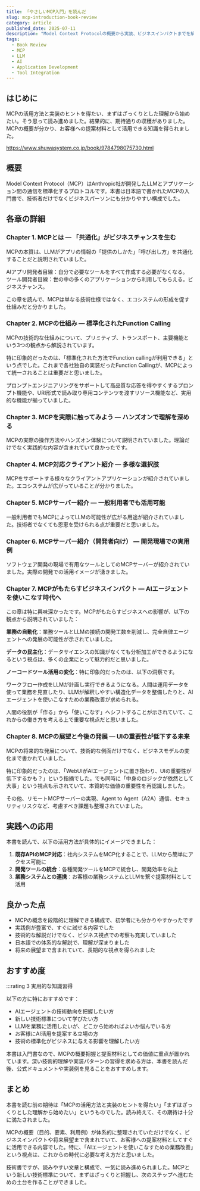 ```yaml
---
title: 「やさしいMCP入門」を読んだ
slug: mcp-introduction-book-review
category: article
published_date: 2025-07-11
description: "Model Context Protocolの概要から実装、ビジネスインパクトまでを解説した入門書のレビュー。"
tags:
  - Book Review
  - MCP
  - LLM
  - AI
  - Application Development
  - Tool Integration
---
```


## はじめに

MCPの活用方法と実装のヒントを得たい、まずはざっくりとした理解から始めたい。そう思って読み進めました。結果的に、期待通りの収穫がありました。MCPの概要が分かり、お客様への提案材料として活用できる知識を得られました。

https://www.shuwasystem.co.jp/book/9784798075730.html

## 概要

Model Context Protocol（MCP）はAnthropic社が開発したLLMとアプリケーション間の通信を標準化するプロトコルです。本書は日本語で書かれたMCPの入門書で、技術者だけでなくビジネスパーソンにも分かりやすい構成でした。

## 各章の詳細

### Chapter 1. MCPとは ― 「共通化」がビジネスチャンスを生む

MCPの本質は、LLMがアプリの情報の「提供のしかた」「呼び出し方」を共通化することだと説明されていました。

AIアプリ開発者目線：自分で必要なツールをすべて作成する必要がなくなる。
ツール開発者目線：世の中の多くのアプリケーションから利用してもらえる。ビジネスチャンス。

この章を読んで、MCPは単なる技術仕様ではなく、エコシステムの形成を促す仕組みだと分かりました。

### Chapter 2. MCPの仕組み ― 標準化されたFunction Calling

MCPの技術的な仕組みについて、プリミティブ、トランスポート、主要機能という3つの観点から解説されています。

特に印象的だったのは、「標準化された方法でFunction callingが利用できる」という点でした。これまで各社独自の実装だったFunction Callingが、MCPによって統一されることは重要だと思いました。

プロンプトエンジニアリングをサポートして高品質な応答を得やすくするプロンプト機能や、URI形式で読み取り専用コンテンツを渡すリソース機能など、実用的な機能が揃っていました。

### Chapter 3. MCPを実際に触ってみよう ― ハンズオンで理解を深める

MCPの実際の操作方法やハンズオン体験について説明されていました。理論だけでなく実践的な内容が含まれていて良かったです。

### Chapter 4. MCP対応クライアント紹介 ― 多様な選択肢

MCPをサポートする様々なクライアントアプリケーションが紹介されていました。エコシステムが広がっていることが分かりました。

### Chapter 5. MCPサーバー紹介 ― 一般利用者でも活用可能

一般利用者でもMCPによってLLMの可能性が広がる用途が紹介されていました。技術者でなくても恩恵を受けられる点が重要だと思いました。

### Chapter 6. MCPサーバー紹介（開発者向け） ― 開発現場での実用例

ソフトウェア開発の現場で有用なツールとしてのMCPサーバーが紹介されていました。実際の開発での活用イメージが湧きました。

### Chapter 7. MCPがもたらすビジネスインパクト ― AIエージェントを使いこなす時代へ

この章は特に興味深かったです。MCPがもたらすビジネスへの影響が、以下の観点から説明されていました：

**業務の自動化**：業務ツールとLLMの接続の開発工数を削減し、完全自律エージェントへの発展の可能性が示されていました。

**データの民主化**：データサイエンスの知識がなくても分析加工ができるようになるという視点は、多くの企業にとって魅力的だと思いました。

**ノーコードツール活用の変化**：特に印象的だったのは、以下の洞察です。

ワークフロー作成をLLMが計画し実行できるようになる。人間は運用データを使って業務を見直したり、LLMが解釈しやすい構造化データを整備したりと、AIエージェントを使いこなすための業務改善が求められる。

人間の役割が「作る」から「使いこなす」へシフトすることが示されていて、これからの働き方を考える上で重要な視点だと思いました。

### Chapter 8. MCPの展望と今後の発展 ― UIの重要性が低下する未来

MCPの将来的な発展について、技術的な側面だけでなく、ビジネスモデルの変化まで書かれていました。

特に印象的だったのは、「WebUIがAIエージェントに置き換わり、UIの重要性が低下するかも？」という指摘でした。でも同時に「中身のロジックが依然として大事」という視点も示されていて、本質的な価値の重要性を再認識しました。

その他、リモートMCPサーバーの実現、Agent to Agent（A2A）通信、セキュリティリスクなど、考慮すべき課題も整理されていました。

## 実践への応用

本書を読んで、以下の活用方法が具体的にイメージできました：

1. **既存APIのMCP対応**：社内システムをMCP化することで、LLMから簡単にアクセス可能に
2. **開発ツールの統合**：各種開発ツールをMCPで統合し、開発効率を向上
3. **業務システムとの連携**：お客様の業務システムとLLMを繋ぐ提案材料として活用

## 良かった点

- MCPの概念を段階的に理解できる構成で、初学者にも分かりやすかったです
- 実践例が豊富で、すぐに試せる内容でした
- 技術的な解説だけでなく、ビジネス視点での考察も充実していました
- 日本語での体系的な解説で、理解が深まりました
- 将来の展望まで含まれていて、長期的な視点を得られました

## おすすめ度

:::rating 3 実用的な知識習得

以下の方に特におすすめです：
- AIエージェントの技術動向を把握したい方
- 新しい技術標準について学びたい方
- LLMを業務に活用したいが、どこから始めればよいか悩んでいる方
- お客様にAI活用を提案する立場の方
- 技術の標準化がビジネスに与える影響を理解したい方

本書は入門書なので、MCPの概要把握と提案材料としての価値に重点が置かれています。深い技術的理解や実装パターンの習得を求める方は、本書を読んだ後、公式ドキュメントや実装例を見ることをおすすめします。

## まとめ

本書を読む前の期待は「MCPの活用方法と実装のヒントを得たい」「まずはざっくりとした理解から始めたい」というものでした。読み終えて、その期待は十分に満たされました。

MCPの概要（目的、要素、利用例）が体系的に整理されていただけでなく、ビジネスインパクトや将来展望まで含まれていて、お客様への提案材料としてすぐに活用できる内容でした。特に、「AIエージェントを使いこなすための業務改善」という視点は、これからの時代に必要な考え方だと思いました。

技術書ですが、読みやすい文章と構成で、一気に読み進められました。MCPという新しい技術標準について、まずはざっくりと把握し、次のステップへ進むための土台を作ることができました。
